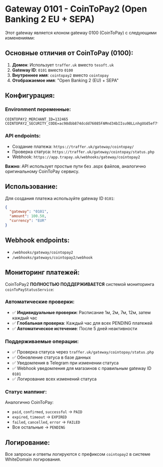 # Gateway 0101 - CoinToPay2 (Open Banking 2 EU + SEPA)

Этот gateway является клоном gateway 0100 (CoinToPay) с следующими изменениями:

## Основные отличия от CoinToPay (0100):

1. **Домен**: Использует `traffer.uk` вместо `tesoft.uk`
2. **Gateway ID**: `0101` вместо `0100`
3. **Внутреннее имя**: `cointopay2` вместо `cointopay`
4. **Отображаемое имя**: "Open Banking 2 (EU) + SEPA"

## Конфигурация:

### Environment переменные:
```
COINTOPAY2_MERCHANT_ID=132465
COINTOPAY2_SECURITY_CODE=ac98dbb874dcdd76085FAMnd34bIIsu98LLnhgUUd5ef7fe14257b5ccdfbc5571
```

### API endpoints:
- Создание платежа: `https://traffer.uk/gateway/cointopay/`
- Проверка статуса: `https://traffer.uk/gateway/cointopay/status.php`
- Webhook: `https://app.trapay.uk/webhooks/gateway/cointopay2`

**Важно**: API использует простые пути без .aspx файлов, аналогично оригинальному CoinToPay сервису.

## Использование:

Для создания платежа используйте gateway ID `0101`:

```json
{
  "gateway": "0101",
  "amount": 100.50,
  "currency": "EUR"
}
```

## Webhook endpoints:

- `/webhooks/gateway/cointopay2`
- `/webhooks/gateways/cointopay2/webhook`

## Мониторинг платежей:

CoinToPay2 **ПОЛНОСТЬЮ ПОДДЕРЖИВАЕТСЯ** системой мониторинга `coinToPayStatusService`:

### Автоматические проверки:
- ✅ **Индивидуальные проверки**: Расписание 1м, 2м, 7м, 12м, затем каждый час
- ✅ **Глобальная проверка**: Каждый час для всех PENDING платежей
- ✅ **Автоматическое истечение**: После 5 дней неактивности

### Поддерживаемые операции:
- ✅ Проверка статуса через `traffer.uk/gateway/cointopay/status.php`
- ✅ Обновление статуса в базе данных
- ✅ Уведомления в Telegram при изменении статуса
- ✅ Webhook уведомления для магазинов с правильным gateway ID `0101`
- ✅ Логирование всех изменений статуса

### Статус маппинг:

Аналогично CoinToPay:
- `paid`, `confirmed`, `successful` → `PAID`
- `expired`, `timeout` → `EXPIRED`  
- `failed`, `cancelled`, `error` → `FAILED`
- Все остальные → `PENDING`

## Логирование:

Все запросы и ответы логируются с префиксом `cointopay2` в системе WhiteDomain логирования.
